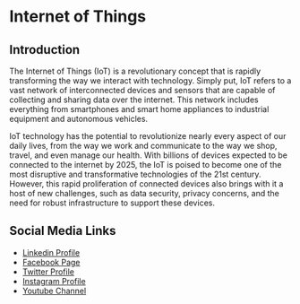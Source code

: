 # Internet of Things

## Introduction

The Internet of Things (IoT) is a revolutionary concept that is rapidly transforming the way we interact with technology. Simply put, IoT refers to a vast network of interconnected devices and sensors that are capable of collecting and sharing data over the internet. This network includes everything from smartphones and smart home appliances to industrial equipment and autonomous vehicles.

IoT technology has the potential to revolutionize nearly every aspect of our daily lives, from the way we work and communicate to the way we shop, travel, and even manage our health. With billions of devices expected to be connected to the internet by 2025, the IoT is poised to become one of the most disruptive and transformative technologies of the 21st century. However, this rapid proliferation of connected devices also brings with it a host of new challenges, such as data security, privacy concerns, and the need for robust infrastructure to support these devices.

Social Media Links
---

* [Linkedin Profile](https://www.linkedin.com/in/shalomshan-selvakumar-423aaa1aa/)
* [Facebook Page](https://web.facebook.com/selvakumar.shalomshan)
* [Twitter Profile](https://mobile.twitter.com/SHALOMSHANS)
* [Instagram Profile](https://www.instagram.com/shalomshanselvakumar/)
* [Youtube Channel](https://www.youtube.com/channel/UCeQfTqz1hxhe_Lt37I2JLDg)